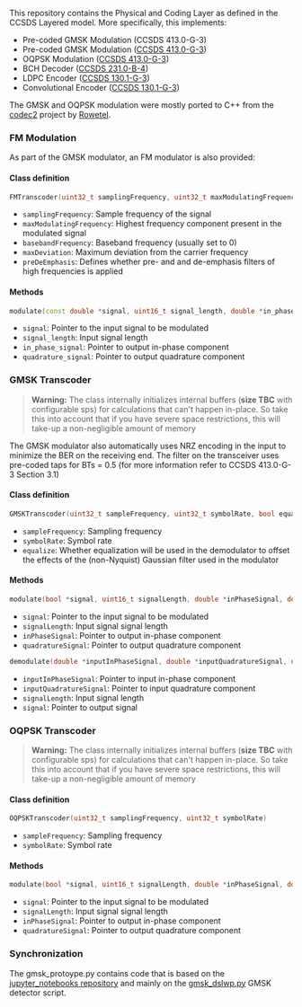 
This repository contains the Physical and Coding Layer as defined in the CCSDS Layered model. More specifically, this implements:

* Pre-coded GMSK Modulation (CCSDS 413.0-G-3)
* Pre-coded GMSK Modulation ([CCSDS 413.0-G-3](https://public.ccsds.org/Pubs/413x0g3e1.pdf))
* OQPSK Modulation ([CCSDS 413.0-G-3](https://public.ccsds.org/Pubs/413x0g3e1.pdf))
* BCH Decoder ([CCSDS 231.0-B-4](https://public.ccsds.org/Pubs/231x0b4e0.pdf))
* LDPC Encoder ([CCSDS 130.1-G-3](https://public.ccsds.org/Pubs/130x1g3.pdf))
* Convolutional Encoder ([CCSDS 130.1-G-3](https://public.ccsds.org/Pubs/130x1g3.pdf))

The GMSK and OQPSK modulation were mostly ported to C++ from the [codec2](https://github.com/drowe67/codec2) project by [Rowetel](https://www.rowetel.com/).

### FM Modulation

As part of the GMSK modulator, an FM modulator is also provided:


#### Class definition

```cpp
FMTranscoder(uint32_t samplingFrequency, uint32_t maxModulatingFrequency, uint32_t basebandFrequency, uint16_t maxDeviation, bool preDeEmphasis, bool limitDeltaPhase)
```

* `samplingFrequency`: Sample frequency of the signal
* `maxModulatingFrequency`: Highest frequency component present in the modulated signal
* `basebandFrequency`: Baseband frequency (usually set to 0)
* `maxDeviation`: Maximum deviation from the carrier frequency
* `preDeEmphasis`: Defines whether pre- and and de-emphasis filters of high frequencies is applied

#### Methods

```cpp
modulate(const double *signal, uint16_t signal_length, double *in_phase_signal, double *quadrature_signal)
```

* `signal`: Pointer to the input signal to be modulated
* `signal_length`: Input signal length 
* `in_phase_signal`: Pointer to output in-phase component 
* `quadrature_signal`: Pointer to output quadrature component


### GMSK Transcoder

> **Warning:** 
> The class internally initializes internal buffers (**size TBC** with configurable sps) for calculations that can't happen in-place. So take this into account that if you have severe space restrictions, this will take-up a non-negligible amount of memory


The GMSK modulator also automatically uses NRZ encoding in the input to minimize the BER on the receiving end. The filter on the transceiver uses pre-coded taps for BTs = 0.5 (for more information refer to CCSDS 413.0-G-3 Section 3.1)


#### Class definition
```cpp 
GMSKTranscoder(uint32_t sampleFrequency, uint32_t symbolRate, bool equalize)
```
 
 * `sampleFrequency`: Sampling frequency 
 * `symbolRate`: Symbol rate 
 * `equalize`: Whether equalization will be used in the demodulator to offset the effects of the (non-Nyquist) Gaussian filter used in the modulator

#### Methods

```cpp
modulate(bool *signal, uint16_t signalLength, double *inPhaseSignal, double *quadratureSignal)
```
* `signal`: Pointer to the input signal to be modulated
* `signalLength`: Input signal signal length 
* `inPhaseSignal`: Pointer to output in-phase component 
* `quadratureSignal`: Pointer to output quadrature component

```cpp
demodulate(double *inputInPhaseSignal, double *inputQuadratureSignal, uint16_t signalLength, bool *signal)
```
* `inputInPhaseSignal`: Pointer to input in-phase component 
* `inputQuadratureSignal`: Pointer to input quadrature component
* `signalLength`: Input signal length 
* `signal`: Pointer to output signal

### OQPSK Transcoder

> **Warning:** 
> The class internally initializes internal buffers (**size TBC** with configurable sps) for calculations that can't happen in-place. So take this into account that if you have severe space restrictions, this will take-up a non-negligible amount of memory

#### Class definition
```cpp
OQPSKTranscoder(uint32_t samplingFrequency, uint32_t symbolRate)
```

* `sampleFrequency`: Sampling frequency 
* `symbolRate`: Symbol rate 

#### Methods

```cpp
modulate(bool *signal, uint16_t signalLength, double *inPhaseSignal, double *quadratureSignal)
```
* `signal`: Pointer to the input signal to be modulated
* `signalLength`: Input signal signal length 
* `inPhaseSignal`: Pointer to output in-phase component 
* `quadratureSignal`: Pointer to output quadrature component


### Synchronization


The  gmsk_protoype.py contains code that is based on the [jupyter_notebooks repository](https://github.com/daniestevez/jupyter_notebooks) and mainly on the [gmsk_dslwp.py](https://github.com/daniestevez/jupyter_notebooks/blob/master/dslwp/dslwp_gmsk.py) GMSK detector script.


